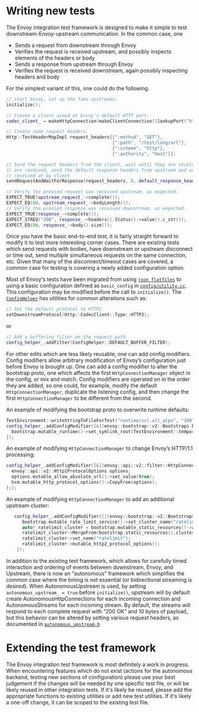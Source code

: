 # Writing new tests

The Envoy integration test framework is designed to make it simple to test downstream-Envoy-upstream
communication. In the common case, one

- Sends a request from downstream through Envoy
- Verifies the request is received upstream, and possibly inspects elements of the headers or body
- Sends a response from upstream through Envoy
- Verifies the request is received downstream, again possibly inspecting headers and body

For the simplest variant of this, one could do the following.

```c++
// start Envoy, set up the fake upstreams.
initialize();

// Create a client aimed at Envoy’s default HTTP port.
codec_client_ = makeHttpConnection(makeClientConnection((lookupPort("http"))));

// Create some request headers.
Http::TestHeaderMapImpl request_headers{{":method", "GET"},
                                        {":path", "/test/long/url"},
                                        {":scheme", "http"},
                                        {":authority", "host"}};

// Send the request headers from the client, wait until they are received upstream. When they
// are received, send the default response headers from upstream and wait until they are
// received at by client
sendRequestAndWaitForResponse(request_headers, 0, default_response_headers_, 0);

// Verify the proxied request was received upstream, as expected.
EXPECT_TRUE(upstream_request_->complete());
EXPECT_EQ(0U, upstream_request_->bodyLength());
// Verify the proxied response was received downstream, as expected.
EXPECT_TRUE(response_->complete());
EXPECT_STREQ("200", response_->headers().Status()->value().c_str());
EXPECT_EQ(0U, response_->body().size());
```

Once you have the basic end-to-end test, it is fairly straight forward to modify it to test more
interesting corner cases. There are existing tests which send requests with bodies, have
downstream or upstream disconnect or time out, send multiple simultaneous requests on the same
connection, etc. Given that many of the disconnect/timeout cases are covered, a common case for
testing is covering a newly added configuration option.

Most of Envoy's tests have been migrated from using [`json flatfiles`](../config/integration/) to
using a basic configuration defined as `basic_config` in [`config/utility.cc`](../config/utility.cc).
This configuration may be modified before the call to `initialize()`.
The [`ConfigHelper`](../config/utility.h) has utilities for common alterations such as:

```c++
// Set the default protocol to HTTP2
setDownstreamProtocol(Http::CodecClient::Type::HTTP2);
```

or

```c++
// Add a buffering filter on the request path
config_helper_.addFilter(ConfigHelper::DEFAULT_BUFFER_FILTER);
```

For other edits which are less likely reusable, one can add config modifiers. Config modifiers
allow arbitrary modification of Envoy’s configuration just before Envoy is brought up. One can add
a config modifier to alter the bootstrap proto, one which affects the first `HttpConnectionManager`
object in the config, or mix and match. Config modifiers are operated on in the order they are
added, so one could, for example, modify the default `HttpConnectionManager`, duplicate the listening
config, and then change the first `HttpConnectionManager` to be different from the second.

An example of modifying the bootstrap proto to overwrite runtime defaults:
```c++
TestEnvironment::writeStringToFileForTest("runtime/ssl.alt_alpn", "100");
config_helper_.addConfigModifier([&](envoy::bootstrap::v2::Bootstrap& bootstrap) -> void {
  bootstrap.mutable_runtime()->set_symlink_root(TestEnvironment::temporaryPath("runtime");
});
```

An example of modifying `HttpConnectionManager` to change Envoy’s HTTP/1.1 processing:
```c++
config_helper_.addConfigModifier([&](envoy::api::v2::filter::HttpConnectionManager& hcm) -> void {
  envoy::api::v2::Http1ProtocolOptions options;
  options.mutable_allow_absolute_url()->set_value(true);
  hcm.mutable_http_protocol_options()->CopyFrom(options);
};);
```
An example of modifying `HttpConnectionManager` to add an additional upstream
cluster:
```c++
   config_helper_.addConfigModifier([](envoy::bootstrap::v2::Bootstrap& bootstrap) {
      bootstrap.mutable_rate_limit_service()->set_cluster_name("ratelimit");
      auto* ratelimit_cluster = bootstrap.mutable_static_resources()->add_clusters();
      ratelimit_cluster->MergeFrom(bootstrap.static_resources().clusters()[0]);
      ratelimit_cluster->set_name("ratelimit");
      ratelimit_cluster->mutable_http2_protocol_options();
    });
```

In addition to the existing test framework, which allows for carefully timed interaction and ordering of events between downstream, Envoy, and Upstream, there is now an “autonomous” framework which simplifies the common case where the timing is not essential (or bidirectional streaming is desired). When AutonomousUpstream is used, by setting `autonomous_upstream_ = true` before `initialize()`, upstream will by default create AutonomousHttpConnections for each incoming connection and AutonomousStreams for each incoming stream. By default, the streams will respond to each complete request with “200 OK” and 10 bytes of payload, but this behavior can be altered by setting various request headers, as documented in [`autonomous_upstream.h`](autonomous_upstream.h)

# Extending the test framework

The Envoy integration test framework is most definitely a work in progress.
When encountering features which do not exist (actions for the autonomous
backend, testing new sections of configuration) please use your best judgement
if the changes will be needed by one specific test file, or will be likely
reused in other integration tests. If it's likely be reused, please add the
appropriate functions to existing utilities or add new test utilities. If it's
likely a one-off change, it can be scoped to the existing test file.
